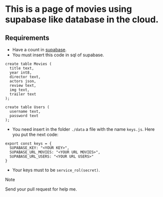 # This is a page of movies using **supabase** like database in the cloud.

## Requirements
- Have a count in [supabase](https://supabase.com/).
- You must insert this code in sql of supabase.
```
create table Movies (
  title text,
  year int8,
  director text,
  actors json,
  review text,
  img text,
  trailer text
);

create table Users (
  username text,
  password text
);
```

- You need insert in the folder `./data` a file with the name `keys.js`. Here you put the next code:
```
export const keys = {
  SUPABASE_KEY: "<YOUR KEY>",
  SUPABASE_URL_MOVIES: "<YOUR URL MOVIES>",
  SUPABASE_URL_USERS: "<YOUR URL USERS>"
}
```

- Your keys must to be `service_rol(secret)`.

> [!NOTE]
> Send your pull request for help me.